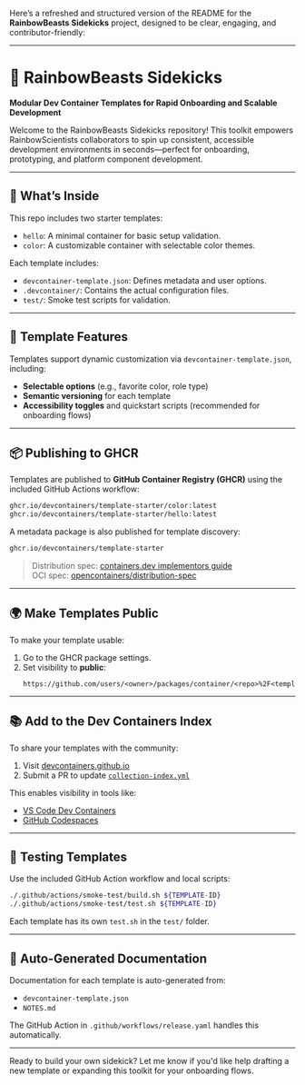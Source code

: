 Here’s a refreshed and structured version of the README for the **RainbowBeasts Sidekicks** project, designed to be clear, engaging, and contributor-friendly:

---

# 🌈 RainbowBeasts Sidekicks

**Modular Dev Container Templates for Rapid Onboarding and Scalable Development**

Welcome to the RainbowBeasts Sidekicks repository! This toolkit empowers RainbowScientists collaborators to spin up consistent, accessible development environments in seconds—perfect for onboarding, prototyping, and platform component development.

---

## 🚀 What’s Inside

This repo includes two starter templates:

- `hello`: A minimal container for basic setup validation.
- `color`: A customizable container with selectable color themes.

Each template includes:
- `devcontainer-template.json`: Defines metadata and user options.
- `.devcontainer/`: Contains the actual configuration files.
- `test/`: Smoke test scripts for validation.

---

## 🧩 Template Features

Templates support dynamic customization via `devcontainer-template.json`, including:

- **Selectable options** (e.g., favorite color, role type)
- **Semantic versioning** for each template
- **Accessibility toggles** and quickstart scripts (recommended for onboarding flows)

---

## 📦 Publishing to GHCR

Templates are published to **GitHub Container Registry (GHCR)** using the included GitHub Actions workflow:

```bash
ghcr.io/devcontainers/template-starter/color:latest
ghcr.io/devcontainers/template-starter/hello:latest
```

A metadata package is also published for template discovery:
```bash
ghcr.io/devcontainers/template-starter
```

> Distribution spec: [containers.dev implementors guide](https://containers.dev/implementors/templates-distribution/)  
> OCI spec: [opencontainers/distribution-spec](https://github.com/opencontainers/distribution-spec)

---

## 🌍 Make Templates Public

To make your template usable:
1. Go to the GHCR package settings.
2. Set visibility to **public**:
   ```
   https://github.com/users/<owner>/packages/container/<repo>%2F<templateName>/settings
   ```

---

## 📚 Add to the Dev Containers Index

To share your templates with the community:
1. Visit [devcontainers.github.io](https://github.com/devcontainers/devcontainers.github.io)
2. Submit a PR to update [`collection-index.yml`](https://github.com/devcontainers/devcontainers.github.io/blob/gh-pages/_data/collection-index.yml)

This enables visibility in tools like:
- [VS Code Dev Containers](https://marketplace.visualstudio.com/items?itemName=ms-vscode-remote.remote-containers)
- [GitHub Codespaces](https://github.com/templates/codespaces)

---

## 🧪 Testing Templates

Use the included GitHub Action workflow and local scripts:

```bash
./.github/actions/smoke-test/build.sh ${TEMPLATE-ID}
./.github/actions/smoke-test/test.sh ${TEMPLATE-ID}
```

Each template has its own `test.sh` in the `test/` folder.

---

## 📝 Auto-Generated Documentation

Documentation for each template is auto-generated from:
- `devcontainer-template.json`
- `NOTES.md`

The GitHub Action in `.github/workflows/release.yaml` handles this automatically.

---

Ready to build your own sidekick? Let me know if you'd like help drafting a new template or expanding this toolkit for your onboarding flows.
